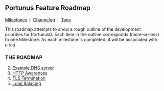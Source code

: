 ## Portunus Feature Roadmap
[Milestones](https://github.com/robertdfrench/portunusd/milestones)
&VerticalSeparator;
[Changelog](https://github.com/robertdfrench/portunusd/blob/trunk/CHANGELOG.md)
&VerticalSeparator;
[Tags](https://github.com/robertdfrench/portunusd/tags)

This roadmap attempts to show a rough outline of the development priorities for
PortunusD. Each item in the outline corresponds (more-or-less) to one Milestone.
As each milestone is completed, it will be associated with a tag. 

### THE ROADMAP
2. [Example DNS server](https://github.com/robertdfrench/portunusd/milestone/2)
3. [HTTP Awareness](https://github.com/robertdfrench/portunusd/milestone/3)
4. [TLS Termination](https://github.com/robertdfrench/portunusd/milestone/4)
5. [Load Balacing](https://github.com/robertdfrench/portunusd/milestone/5)
